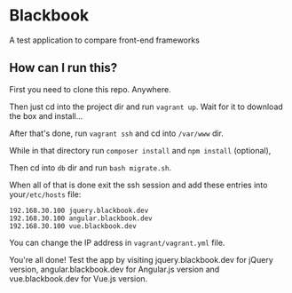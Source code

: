 # Blackbook

A test application to compare front-end frameworks

## How can I run this?

First you need to clone this repo. Anywhere.

Then just cd into the project dir and run `vagrant up`.
Wait for it to download the box and install...

After that's done, run `vagrant ssh` and cd into `/var/www` dir.

While in that directory run `composer install` and `npm install` (optional),

Then cd into `db` dir and run `bash migrate.sh`.

When all of that is done exit the ssh session and add these entries into your`/etc/hosts` file:

    192.168.30.100 jquery.blackbook.dev
    192.168.30.100 angular.blackbook.dev
    192.168.30.100 vue.blackbook.dev
    
You can change the IP address in `vagrant/vagrant.yml` file.

You're all done! Test the app by visiting jquery.blackbook.dev for jQuery version,
angular.blackbook.dev for Angular.js version and vue.blackbook.dev for Vue.js version.
